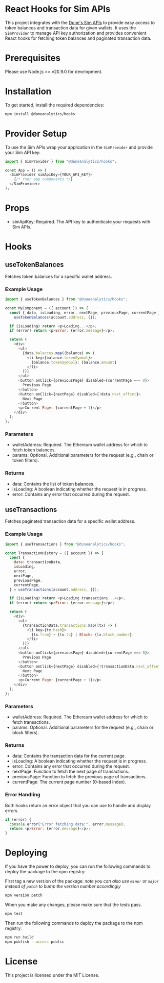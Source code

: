 # React Hooks for Sim APIs

This project integrates with the [Dune's Sim APIs](https://sim.dune.com/) to provide easy access to token balances and transaction data for given wallets. It uses the `SimProvider` to manage API key authorization and provides convenient React hooks for fetching token balances and paginated transaction data.

# Prerequisites

Please use Node.js >= v20.9.0 for development.

# Installation

To get started, install the required dependencies:

```bash
npm install @duneanalytics/hooks
```

# Provider Setup

To use the Sim APIs wrap your application in the `SimProvider` and provide your Sim API key:

```javascript
import { SimProvider } from "@duneanalytics/hooks";

const App = () => (
  <SimProvider simApiKey={YOUR_API_KEY}>
    {/* Your app components */}
  </SimProvider>
);
```

# Props

- simApiKey: Required. The API key to authenticate your requests with Sim APIs.

# Hooks

## useTokenBalances

Fetches token balances for a specific wallet address.

### Example Usage

```javascript
import { useTokenBalances } from "@duneanalytics/hooks";

const MyComponent = ({ account }) => {
  const { data, isLoading, error, nextPage, previousPage, currentPage } =
    useTokenBalances(account.address, {});

  if (isLoading) return <p>Loading...</p>;
  if (error) return <p>Error: {error.message}</p>;

  return (
    <div>
      <ul>
        {data.balances.map((balance) => (
          <li key={balance.tokenSymbol}>
            {balance.tokenSymbol}: {balance.amount}
          </li>
        ))}
      </ul>
      <button onClick={previousPage} disabled={currentPage === 0}>
        Previous Page
      </button>
      <button onClick={nextPage} disabled={!data.next_offset}>
        Next Page
      </button>
      <p>Current Page: {currentPage + 1}</p>
    </div>
  );
};
```

### Parameters

- walletAddress: Required. The Ethereum wallet address for which to fetch token balances.
- params: Optional. Additional parameters for the request (e.g., chain or token filters).

### Returns

- data: Contains the list of token balances.
- isLoading: A boolean indicating whether the request is in progress.
- error: Contains any error that occurred during the request.

## useTransactions

Fetches paginated transaction data for a specific wallet address.

### Example Usage

```javascript
import { useTransactions } from "@duneanalytics/hooks";

const TransactionHistory = ({ account }) => {
  const {
    data: transactionData,
    isLoading,
    error,
    nextPage,
    previousPage,
    currentPage,
  } = useTransactions(account.address, {});

  if (isLoading) return <p>Loading transactions...</p>;
  if (error) return <p>Error: {error.message}</p>;

  return (
    <div>
      <ul>
        {transactionData.transactions.map((tx) => (
          <li key={tx.hash}>
            {tx.from} → {tx.to} | Block: {tx.block_number}
          </li>
        ))}
      </ul>
      <button onClick={previousPage} disabled={currentPage === 0}>
        Previous Page
      </button>
      <button onClick={nextPage} disabled={!transactionData.next_offset}>
        Next Page
      </button>
      <p>Current Page: {currentPage + 1}</p>
    </div>
  );
};
```

### Parameters

- walletAddress: Required. The Ethereum wallet address for which to fetch transactions.
- params: Optional. Additional parameters for the request (e.g., chain or block filters).

### Returns

- data: Contains the transaction data for the current page.
- isLoading: A boolean indicating whether the request is in progress.
- error: Contains any error that occurred during the request.
- nextPage: Function to fetch the next page of transactions.
- previousPage: Function to fetch the previous page of transactions.
- currentPage: The current page number (0-based index).

### Error Handling

Both hooks return an error object that you can use to handle and display errors.

```javascript
if (error) {
  console.error("Error fetching data:", error.message);
  return <p>Error: {error.message}</p>;
}
```

# Deploying

If you have the power to deploy, you can run the following commands to deploy the package to the npm registry:

First tag a new version of the package:
_note you can also use `minor` or `major` instead of `patch` to bump the version number accordingly_

```bash
npm version patch
```

When you make any changes, please make sure that the tests pass.

```bash
npm test
```

Then run the following commands to deploy the package to the npm registry:

```bash
npm run build
npm publish --access public
```

# License

This project is licensed under the MIT License.
